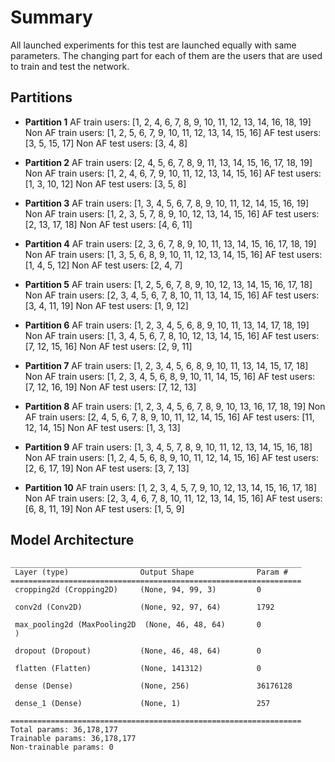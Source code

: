 # Summary
All launched experiments for this test are launched equally with same parameters. The changing part for each of them are the users that are used to train and test the network.

## Partitions
* **Partition 1**
AF train users: [1, 2, 4, 6, 7, 8, 9, 10, 11, 12, 13, 14, 16, 18, 19]
Non AF train users: [1, 2, 5, 6, 7, 9, 10, 11, 12, 13, 14, 15, 16]
AF test users: [3, 5, 15, 17]
Non AF test users: [3, 4, 8]


* **Partition 2**
AF train users: [2, 4, 5, 6, 7, 8, 9, 11, 13, 14, 15, 16, 17, 18, 19]
Non AF train users: [1, 2, 4, 6, 7, 9, 10, 11, 12, 13, 14, 15, 16]
AF test users: [1, 3, 10, 12]
Non AF test users: [3, 5, 8]


* **Partition 3**
AF train users: [1, 3, 4, 5, 6, 7, 8, 9, 10, 11, 12, 14, 15, 16, 19]
Non AF train users: [1, 2, 3, 5, 7, 8, 9, 10, 12, 13, 14, 15, 16]
AF test users: [2, 13, 17, 18]
Non AF test users: [4, 6, 11]


* **Partition 4**
AF train users: [2, 3, 6, 7, 8, 9, 10, 11, 13, 14, 15, 16, 17, 18, 19]
Non AF train users: [1, 3, 5, 6, 8, 9, 10, 11, 12, 13, 14, 15, 16]
AF test users: [1, 4, 5, 12]
Non AF test users: [2, 4, 7]


* **Partition 5**
AF train users: [1, 2, 5, 6, 7, 8, 9, 10, 12, 13, 14, 15, 16, 17, 18]
Non AF train users: [2, 3, 4, 5, 6, 7, 8, 10, 11, 13, 14, 15, 16]
AF test users: [3, 4, 11, 19]
Non AF test users: [1, 9, 12]


* **Partition 6**
AF train users: [1, 2, 3, 4, 5, 6, 8, 9, 10, 11, 13, 14, 17, 18, 19]
Non AF train users: [1, 3, 4, 5, 6, 7, 8, 10, 12, 13, 14, 15, 16]
AF test users: [7, 12, 15, 16]
Non AF test users: [2, 9, 11]


* **Partition 7**
AF train users: [1, 2, 3, 4, 5, 6, 8, 9, 10, 11, 13, 14, 15, 17, 18]
Non AF train users: [1, 2, 3, 4, 5, 6, 8, 9, 10, 11, 14, 15, 16]
AF test users: [7, 12, 16, 19]
Non AF test users: [7, 12, 13]


* **Partition 8**
AF train users: [1, 2, 3, 4, 5, 6, 7, 8, 9, 10, 13, 16, 17, 18, 19]
Non AF train users: [2, 4, 5, 6, 7, 8, 9, 10, 11, 12, 14, 15, 16]
AF test users: [11, 12, 14, 15]
Non AF test users: [1, 3, 13]


* **Partition 9**
AF train users: [1, 3, 4, 5, 7, 8, 9, 10, 11, 12, 13, 14, 15, 16, 18]
Non AF train users: [1, 2, 4, 5, 6, 8, 9, 10, 11, 12, 14, 15, 16]
AF test users: [2, 6, 17, 19]
Non AF test users: [3, 7, 13]


* **Partition 10**
AF train users: [1, 2, 3, 4, 5, 7, 9, 10, 12, 13, 14, 15, 16, 17, 18]
Non AF train users: [2, 3, 4, 6, 7, 8, 10, 11, 12, 13, 14, 15, 16]
AF test users: [6, 8, 11, 19]
Non AF test users: [1, 5, 9]




## Model Architecture
```
_________________________________________________________________
 Layer (type)                Output Shape              Param #   
=================================================================
 cropping2d (Cropping2D)     (None, 94, 99, 3)         0         
                                                                 
 conv2d (Conv2D)             (None, 92, 97, 64)        1792      
                                                                 
 max_pooling2d (MaxPooling2D  (None, 46, 48, 64)       0         
 )                                                               
                                                                 
 dropout (Dropout)           (None, 46, 48, 64)        0         
                                                                 
 flatten (Flatten)           (None, 141312)            0         
                                                                 
 dense (Dense)               (None, 256)               36176128  
                                                                 
 dense_1 (Dense)             (None, 1)                 257       
                                                                 
=================================================================
Total params: 36,178,177
Trainable params: 36,178,177
Non-trainable params: 0
```

